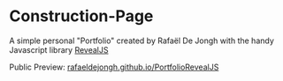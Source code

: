 # Construction-Page
A simple personal "Portfolio" created by Rafaël De Jongh with the handy Javascript library [RevealJS](http://lab.hakim.se/reveal-js/)

Public Preview: [rafaeldejongh.github.io/PortfolioRevealJS](http://rafaeldejongh.github.io/PortfolioRevealJS/)